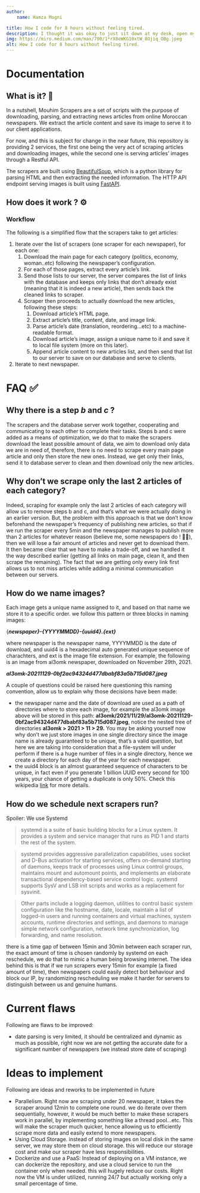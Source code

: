 ```yaml
---
author:
    name: Hamza Mogni

title: How I code for 8 hours without feeling tired.
description: I thought it was okay to just sit down at my desk, open my laptop, take a task from my To-Do list, and code until I felt tired.
img: https://miro.medium.com/max/700/1*rX8eWKG10xtW_8Ojiq_OBg.jpeg
alt: How I code for 8 hours without feeling tired.
---
```


# Documentation

## What is it? 🤔

In a nutshell, Mouhim Scrapers are a set of scripts with the purpose of downloading, parsing, and extracting news articles from online Moroccan newspapers. We extract the article content and save its image to serve it to our client applications.

For now, and this is subject for change in the near future, this repository is providing 2 services, the first one being the very act of scraping articles and downloading images, while the second one is serving articles’ images through a Restful API.

The scrapers are built using [BeautifulSoup](https://beautiful-soup-4.readthedocs.io/en/latest/), which is a python library for parsing HTML and then extracting the needed information. The HTTP API endpoint serving images is built using [FastAPI](https://fastapi.tiangolo.com/).

## How does it work ? ⚙️

### Workflow

The following is a simplified flow that the scrapers take to get articles:

1. Iterate over the list of scrapers (one scraper for each newspaper), for each one:
	1. Download the main page for each category (politics, economy, woman..etc) following the newspaper’s configuration.
	2. For each of those pages, extract every article’s link.
  	3. Send those lists to our server, the server compares the list of links with the database and keeps only links that don’t already exist (meaning that it is indeed a new article), then sends back the cleaned links to scraper.
  	4. Scraper then proceeds to actually download the new articles, following these steps:
    	1. Download article’s HTML page.
    	2. Extract article’s title, content, date, and image link.
    	3. Parse article’s date (translation, reordering...etc) to a machine-readable format.
    	4. Download article’s image, assign a unique name to it and save it to local file system (more on this later).
    	5. Append article content to new articles list, and then send that list to our server to save on our database and serve to clients.
2. Iterate to next newspaper.


# FAQ ✅

## Why there is a step _b_ and _c_ ?

The scrapers and the database server work together, cooperating and communicating to each other to complete their tasks. Steps b and c were added as a means of optimization, we do that to make the scrapers download the least possible amount of data, we aim to download only data we are in need of, therefore, there is no need to scrape every main page article and only then store the new ones. Instead, we get only their links, send it to database server to clean and then download only the new articles.

## Why don’t we scrape only the last 2 articles of each category?

Indeed, scraping for example only the last 2 articles of each category will allow us to remove steps b and c, and that’s what we were actually doing in an earlier version. But, the problem with this approach is that we don’t know beforehand the newspaper’s frequency of publishing new articles, so that if we run the scraper every 5min and the newspaper manages to publish more than 2 articles for whatever reason (believe me, some newspapers do ! 🤨🥴), then we will lose a fair amount of articles and never get to download them. It then became clear that we have to make a trade-off, and we handled it the way described earlier (getting all links on main page, clean it, and then scrape the remaining). The fact that we are getting only every link first allows us to not miss articles while adding a minimal communication between our servers.

## How do we name images?

Each image gets a unique name assigned to it, and based on that name we store it to a specific order. we follow this pattern or three blocks in naming images:

{**_newspaper}-{YYYYMMDD}-{uuid4}.{ext}_**

where newspaper is the newspaper name, YYYYMMDD is the date of download, and uuid4 is a hexadecimal auto generated unique sequence of charachters, and ext is the image file extension. For example, the following is an image from al3omk newspaper, downloaded on November 29th, 2021.

**_al3omk-20211129-0bf2ac94324d477dbabf83a5b715d087.jpeg_**

A couple of questions could be raised here questioning this naming convention, allow us to explain why those decisions have been made:

- the newspaper name and the date of download are used as a path of directories where to store each image, for example the al3omk image above will be stored in this path: **al3omk/2021/11/29/al3omk-20211129-0bf2ac94324d477dbabf83a5b715d087.jpeg**, notice the nested tree of directories **al3omk > 2021 > 11 > 29.** You may be asking yourself now why don’t we just store images in one single directory since the image name is already guaranteed to be unique, that’s a valid question, but here we are taking into consideration that a file-system will under perform if there is a huge number of files in a single directory, hence we create a directory for each day of the year for each newspaper.
- the uuid4 block is an almost guaranteed sequence of characters to be unique, in fact even if you generate 1 billion UUID every second for 100 years, your chance of getting a duplicate is only 50%. Check this wikipedia [link](https://en.wikipedia.org/w/index.php?title=Universally_unique_identifier&oldid=755882275#Random_UUID_probability_of_duplicates) for more details.

## How do we schedule next scrapers run?

Spoiler: We use Systemd

> systemd is a suite of basic building blocks for a Linux system. It provides a system and service manager that runs as PID 1 and starts the rest of the system.

> systemd provides aggressive parallelization capabilities, uses socket and D-Bus activation for starting services, offers on-demand starting of daemons, keeps track of processes using Linux control groups, maintains mount and automount points, and implements an elaborate transactional dependency-based service control logic. systemd supports SysV and LSB init scripts and works as a replacement for sysvinit.

> Other parts include a logging daemon, utilities to control basic system configuration like the hostname, date, locale, maintain a list of logged-in users and running containers and virtual machines, system accounts, runtime directories and settings, and daemons to manage simple network configuration, network time synchronization, log forwarding, and name resolution.

there is a time gap of between 15min and 30min between each scraper run, the exact amount of time is chosen randomly by systemd on each reschedule, we do that to mimic a human being browsing internet. The idea behind this is that if we run scrapers every 15min for example (a fixed amount of time), then newspapers could easily detect bot behaviour and block our IP, by randomizing rescheduling we make it harder for servers to distinguish between us and genuine humans.

# Current flaws

Following are flaws to be improved:

- date parsing is very limited, it should be centralized and dynamic as much as possible, right now we are not getting the accurate date for a significant number of newspapers (we instead store date of scraping)

# Ideas to implement

Following are ideas and reworks to be implemented in future

- Parallelism. Right now are scraping under 20 newspaper, it takes the scraper around 12min to complete one round. we do iterate over them sequentially, however, it would be much better to make these scrapers work in parallel, by implementing something like a thread pool...etc. This will make the scraper much quicker, hence allowing us to efficiently scrape more data and easily extend to more newspapers.
- Using Cloud Storage. instead of storing images on local disk in the same server, we may store them on cloud storage. this will reduce our storage cost and make our scraper have less responsibilities.
- Dockerize and use a PaaS: Instead of deploying on a VM instance, we can dockerize the repository, and use a cloud service to run the container only when needed. this will hugely reduce our costs. Right now the VM is under utilized, running 24/7 but actually working only a small percentage of time.
